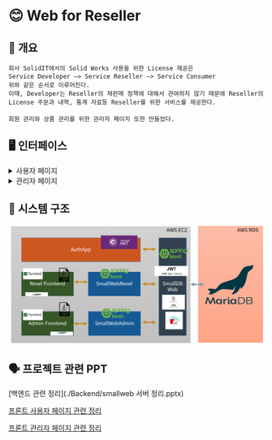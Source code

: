 #  :blush: Web for Reseller

## 🖖 개요

    회사 SolidIT에서의 Solid Works 사용을 위한 License 제공은 
    Service Developer –> Service Reseller –> Service Consumer 
    위와 같은 순서로 이루어진다. 
    이때, Developer는 Reseller의 재판매 정책에 대해서 관여하지 않기 때문에 Reseller의 License 주문과 내역, 통계 자료등 Reseller를 위한 서비스를 제공한다.
    
    회원 관리와 상품 관리를 위한 관리자 페이지 또한 만들었다.



## 🖥 인터페이스

<details>   <summary>사용자 페이지</summary> 
<img src="./resources/interface.jpg">
</details>

<details>   <summary>관리자 페이지</summary> 
<img src="./resources/admin1.png">
<img src="./resources/admin2.png">
</details>


## 🏢 시스템 구조

![img](./resources/back_system_structure.png)



## 🗣 프로젝트 관련 PPT

[백엔드 관련 정리](./Backend/smallweb 서버 정리.pptx)

[프론트 사용자 페이지 관련 정리](./Frontend/SolidWorks_Reseller_Web_Project_심재철.pptx)

[프론트 관리자 페이지 관련 정리](./Frontend/SolidWorks_Admin_Web_Project_심재철.pptx)
